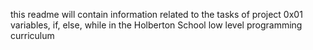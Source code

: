 this readme will contain information related to the tasks of project 0x01
variables, if, else, while in the Holberton School low level programming
curriculum